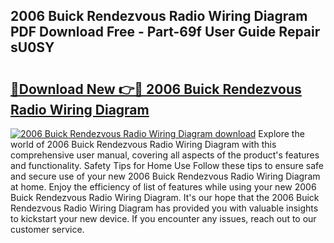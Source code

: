 ## 2006 Buick Rendezvous Radio Wiring Diagram PDF Download Free - Part-69f User Guide Repair sU0SY

# <h2><a href="http://dfntiu9.blite.top/?on=2006+Buick+Rendezvous+Radio+Wiring+Diagram">🔗Download New 👉🔴 2006 Buick Rendezvous Radio Wiring Diagram</a></h2>

[![2006 Buick Rendezvous Radio Wiring Diagram download](https://i.imgur.com/lujVjoI.png)](http://dfntiu9.blite.top/?on=2006+Buick+Rendezvous+Radio+Wiring+Diagram)
Explore the world of 2006 Buick Rendezvous Radio Wiring Diagram with this comprehensive user manual, covering all aspects of the product's features and functionality. Safety Tips for Home Use Follow these tips to ensure safe and secure use of your new 2006 Buick Rendezvous Radio Wiring Diagram at home. Enjoy the efficiency of list of features while using your new 2006 Buick Rendezvous Radio Wiring Diagram. It's our hope that the 2006 Buick Rendezvous Radio Wiring Diagram has provided you with valuable insights to kickstart your new device. If you encounter any issues, reach out to our customer service.
